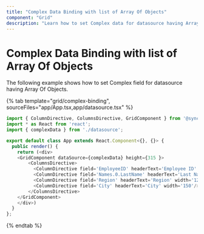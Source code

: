 ```yaml
---
title: "Complex Data Binding with list of Array Of Objects"
component: "Grid"
description: "Learn how to set Complex data for datasource having Array Of Objects."
---
```


# Complex Data Binding with list of Array Of Objects

The following example shows how to set Complex field for datasource having Array Of Objects.

{% tab template="grid/complex-binding", sourceFiles="app/App.tsx,app/datasource.tsx" %}

```typescript
import { ColumnDirective, ColumnsDirective, GridComponent } from '@syncfusion/ej2-react-grids';
import * as React from 'react';
import { complexData } from './datasource';

export default class App extends React.Component<{}, {}> {
  public render() {
    return (<div>
    <GridComponent dataSource={complexData} height={315 }>
        <ColumnsDirective>
          <ColumnDirective field='EmployeeID' headerText='Employee ID' width='120' textAlign="Right"/>
          <ColumnDirective field='Names.0.LastName' headerText='Last Name' width='120'/>
          <ColumnDirective field='Region' headerText='Region' width='120'/>
          <ColumnDirective field='City' headerText='City' width='150'/>
        </ColumnsDirective>
    </GridComponent>
    </div>)
  }
};
```

{% endtab %}